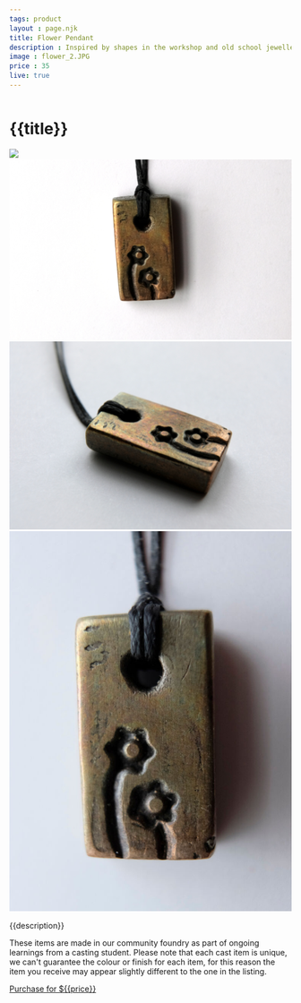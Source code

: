 ```yaml
---
tags: product
layout : page.njk
title: Flower Pendant
description : Inspired by shapes in the workshop and old school jewellery, made to feel ancient. This pendant was cast from reclaimed tin bronze. It comes on a wax corded necklace with instructions on how to resize as needed.
image : flower_2.JPG
price : 35
live: true
---
```


<div class="column">
  <h1>{{title}}</h1>
  <img id="hero" class="product-image" src="/assets/images/{{ image }}"/>
  <div class="gallery">
    <img class="thumb" src="/assets/images/flower_2.JPG" onclick="imageSwap('flower_2.JPG')">
    <img class="thumb" src="/assets/images/flower_1.JPG" onclick="imageSwap('flower_1.JPG')">
    <img class="thumb" src="/assets/images/flower_3.JPG" onclick="imageSwap('flower_3.JPG')">
  </div>
  <div class="column-narrow">
    <p>{{description}}</p>
    <p>These items are made in our community foundry as part of ongoing learnings from a casting student. Please note that each cast item is unique, we can't guarantee the colour or finish for each item, for this reason the item you receive may appear slightly different to the one in the listing.</p>
    <a class="purchase" href="#">Purchase for ${{price}}</a>
  </div>
</div>

<script>
  function imageSwap(image){
    document.getElementById("hero").src = "/assets/images/" + image;
  }
</script>